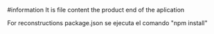 #information
It is file content the product end of the aplication

For reconstructions package.json  se ejecuta el comando 
"npm install"